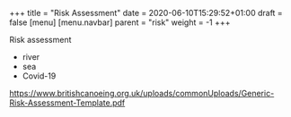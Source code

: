 +++
title =  "Risk Assessment"
date = 2020-06-10T15:29:52+01:00
draft = false
[menu]
 [menu.navbar]
 parent = "risk"
 weight = -1
+++

Risk assessment

- river
- sea
- Covid-19

https://www.britishcanoeing.org.uk/uploads/commonUploads/Generic-Risk-Assessment-Template.pdf
